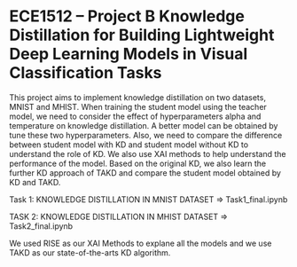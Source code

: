 # ECE1512 – Project B Knowledge Distillation for Building Lightweight Deep Learning Models in Visual Classification Tasks

This project aims to implement knowledge distillation on two datasets, MNIST and MHIST. When training the student model using the teacher model, we need to consider the effect of hyperparameters alpha and temperature on knowledge distillation. A better model can be obtained by tune these two hyperparameters. Also, we need to compare the difference between student model with KD and student model without KD to understand the role of KD. We also use XAI methods to help understand the performance of the model. Based on the original KD, we also learn the further KD approach of TAKD and compare the student model obtained by KD and TAKD.

Task 1: KNOWLEDGE DISTILLATION IN MNIST DATASET  => Task1_final.ipynb

TASK 2: KNOWLEDGE DISTILLATION IN MHIST DATASET  => Task2_final.ipynb

We used RISE as our XAI Methods to explane all the models and we use TAKD as our state-of-the-arts KD algorithm.
